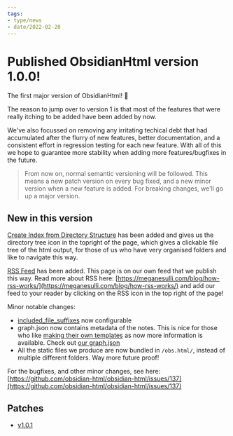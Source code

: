 ```yaml
---
tags:
- type/news
- date/2022-02-20
---
```

# Published ObsidianHtml version 1.0.0!

The first major version of ObsidianHtml! 🎉

The reason to jump over to version 1 is that most of the features that were really itching to be added have been added by now. 

We've also focussed on removing any irritating techical debt that had accumulated after the flurry of new features, better documentation, and a consistent effort in regression testing for each new feature. With all of this we hope to guarantee more stability when adding more features/bugfixes in the future.

> From now on, normal semantic versioning will be followed. This means a new patch version on every bug fixed, and a new minor version when a new feature is added. For breaking changes, we'll go up a major version.

## New in this version
[Create Index from Directory Structure](../Configurations/Modes/Create%20Index%20from%20Directory%20Structure.md) has been added and gives us the directory tree icon in the topright of the page, which gives a clickable file tree of the html output, for those of us who have very organised folders and like to navigate this way.

[RSS Feed](../Configurations/Features/RSS%20Feed.md) has been added. This page is on our own feed that we publish this way. Read more about RSS here: [https://meganesulli.com/blog/how-rss-works/](https://meganesulli.com/blog/how-rss-works/) and add our feed to your reader by clicking on the RSS icon in the top right of the page!

Minor notable changes:

- [included_file_suffixes](../Configurations/Configuration%20Options.md#included_file_suffixes) now configurable
- graph.json now contains metadata of the notes. This is nice for those who like [making their own templates](../Configurations/Configuration%20Options.md#html-template-path-str) as now more information is available. Check out [our graph.json](https://obsidian-html.github.io/obs.html/data/graph.json)
- All the static files we produce are now bundled in `/obs.html/`, instead of multiple different folders. Way more future proof!

For the bugfixes, and other minor changes, see here: [https://github.com/obsidian-html/obsidian-html/issues/137](https://github.com/obsidian-html/obsidian-html/issues/137)

## Patches

- [v1.0.1](/not_created.md)